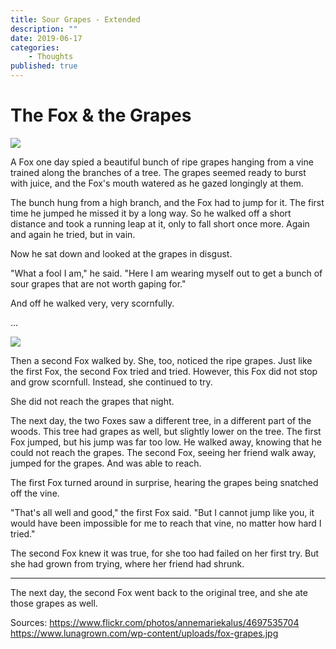```yaml
---
title: Sour Grapes - Extended
description: ""
date: 2019-06-17
categories:
    - Thoughts
published: true
---
```


# The Fox & the Grapes

![](/forestry/fox-grapes.jpg)

A Fox one day spied a beautiful bunch of ripe grapes hanging from a vine trained along the branches of a tree. The grapes seemed ready to burst with juice, and the Fox's mouth watered as he gazed longingly at them.

The bunch hung from a high branch, and the Fox had to jump for it. The first time he jumped he missed it by a long way. So he walked off a short distance and took a running leap at it, only to fall short once more. Again and again he tried, but in vain.

Now he sat down and looked at the grapes in disgust.

"What a fool I am," he said. "Here I am wearing myself out to get a bunch of sour grapes that are not worth gaping for."

And off he walked very, very scornfully.

...

![](/forestry/two.jpg)

Then a second Fox walked by. She, too, noticed the ripe grapes. Just like the first Fox, the second Fox tried and tried. However, this Fox did not stop and grow scornfull. Instead, she continued to try.

She did not reach the grapes that night.

The next day, the two Foxes saw a different tree, in a different part of the woods. This tree had grapes as well, but slightly lower on the tree. The first Fox jumped, but his jump was far too low. He walked away, knowing that he could not reach the grapes. The second Fox, seeing her friend walk away, jumped for the grapes. And was able to reach.

The first Fox turned around in surprise, hearing the grapes being snatched off the vine.

"That's all well and good," the first Fox said. "But I cannot jump like you, it would have been impossible for me to reach that vine, no matter how hard I tried."

The second Fox knew it was true, for she too had failed on her first try. But she had grown from trying, where her friend had shrunk.

---

The next day, the second Fox went back to the original tree, and she ate those grapes as well.

Sources:
https://www.flickr.com/photos/annemariekalus/4697535704
https://www.lunagrown.com/wp-content/uploads/fox-grapes.jpg
